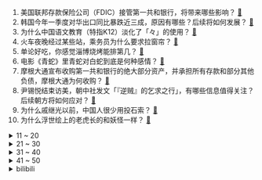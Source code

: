 1. 美国联邦存款保险公司（FDIC）接管第一共和银行，将带来哪些影响？ [:link:](https://www.zhihu.com/question/598616483)
2. 韩国今年一季度对华出口同比暴跌近三成，原因有哪些？后续将如何发展？ [:link:](https://www.zhihu.com/question/598612639)
3. 为什么中国语文教育（特指K12）淡化了「々」的使用？ [:link:](https://www.zhihu.com/question/589118221)
4. 火车夜晚经过某些站，乘务员为什么要求拉窗帘？ [:link:](https://www.zhihu.com/question/566158526)
5. 单论好吃，你感觉淄博烧烤能排第几？ [:link:](https://www.zhihu.com/question/598536889)
6. 电影《青蛇》里青蛇对白蛇到底是何种感情？ [:link:](https://www.zhihu.com/question/328511711)
7. 摩根大通宣布收购第一共和银行的绝大部分资产，并承担所有存款和部分其他负债，摩根大通为何收购？ [:link:](https://www.zhihu.com/question/598628869)
8. 尹锡悦结束访美，朝中社发文「『逆贼』的乞求之行」，有哪些信息值得关注？后续朝方将如何应对？ [:link:](https://www.zhihu.com/question/598613361)
9. 为什么戚继光以前，中国人很少用投石索？ [:link:](https://www.zhihu.com/question/35445673)
10. 为什么浮世绘上的老虎长的和妖怪一样？ [:link:](https://www.zhihu.com/question/597700590)
<details>
<summary>11 ~ 20</summary>

11. 华春莹发图对比中美苏丹撤侨，有哪些信息值得关注？美国为何不撤离本国平民？ [:link:](https://www.zhihu.com/question/598600227)
12. 中国象棋让对方双马不别腿，大概等于让了几个子？ [:link:](https://www.zhihu.com/question/598091846)
13. 如何评价《漫长的季节》第 12 集（大结局）？其中有哪些值得关注的剧情点？ [:link:](https://www.zhihu.com/question/597380202)
14. NBA 历史上首次同时出现「黑五六七八」，如何评价22-23 赛季的 NBA 季后赛？ [:link:](https://www.zhihu.com/question/598584344)
15. 《百万美元宝贝》中的麦琪为热爱的事情不顾一切，你认为这值得吗？ [:link:](https://www.zhihu.com/question/596479704)
16. 黄山景区回应大量游客厕所过夜「未超限接待，部分游客错过下山时间」，哪些信息值得关注？ [:link:](https://www.zhihu.com/question/598534067)
17. 巴菲特曾表示「赞同暂停 AI 研发」，未来 AI 在投资中能扮演何种角色？能否带来新的商业想象力？ [:link:](https://www.zhihu.com/question/596976665)
18. 史航回应性骚扰传闻，称「情绪我理解，但情况不属实」，如何看待这一回应？真实情况可能如何？ [:link:](https://www.zhihu.com/question/598637936)
19. 如果回到夏朝，我该带什么回来以证明夏朝存在？ [:link:](https://www.zhihu.com/question/309564513)
20. 假如你是一只熊猫， 你在外头有事，还挺急的，你要怎么逃离动物园呢？ [:link:](https://www.zhihu.com/question/593665938)
</details>
<details>
<summary>21 ~ 30</summary>

21. 游客进景区上厕所要买 55 元门票，官方回应称「景区闭门整改」，你认为游客的要求合理吗？ [:link:](https://www.zhihu.com/question/598509856)
22. 对于普通人来说，读书更重要还是能力更重要？ [:link:](https://www.zhihu.com/question/597136478)
23. 五一档电影《长空之王》票房最终会超过 10 亿吗? [:link:](https://www.zhihu.com/question/597458392)
24. 5 月 1 日凌晨，洪欣发文宣布离婚，称「我和张丹峰不再是夫妻关系」，如何看待两人离婚？ [:link:](https://www.zhihu.com/question/598589504)
25. 假如你的人生是一部电影，你希望哪部电影可以成为你的人生？ [:link:](https://www.zhihu.com/question/317209489)
26. 旅行中租车、打车都有哪些需要注意的陷阱？如何规避额外收费、绕路加价等风险？ [:link:](https://www.zhihu.com/question/597946359)
27. 五一去露营，有哪些舒适又有风格的穿搭？ [:link:](https://www.zhihu.com/question/597671979)
28. 你认为《长空之王》会是「国内最好的空军题材影片」吗？ [:link:](https://www.zhihu.com/question/598247874)
29. 22-23 赛季法甲巴黎圣日耳曼 1:3 洛里昂，姆巴佩破门，阿什拉夫染红，如何评价这场比赛？ [:link:](https://www.zhihu.com/question/598549014)
30. 如果我打 CS:GO 职业必定一换一，有人会要我吗？ [:link:](https://www.zhihu.com/question/597392074)
</details>
<details>
<summary>31 ~ 40</summary>

31. 物体吸收的光去哪了，发生了什么物理过程？ [:link:](https://www.zhihu.com/question/587980535)
32. 为什么「无后驱不豪华」，豪华车一定得要纵置后驱吗？ [:link:](https://www.zhihu.com/question/589423207)
33. 月子里的宝宝，抱着时睡得很好，但放到床上睡一会儿就醒了，该怎么办？ [:link:](https://www.zhihu.com/question/565266535)
34. 22-23 赛季 NBA 勇士国王 G7，库里 50 分创 G7 个人单场最高分，如何评价库里的表现？ [:link:](https://www.zhihu.com/question/598584470)
35. 多个 OPEC+ 国家开始减产石油，预计减产 116 万桶/天，将产生哪些影响？ [:link:](https://www.zhihu.com/question/598599560)
36. 2023 赛季 F1 阿塞拜疆大奖赛，佩雷兹夺冠，维斯塔潘第二，勒克莱尔第三，如何评价这场比赛？ [:link:](https://www.zhihu.com/question/598530572)
37. 旅途中遇到财物丢失、强买强卖、坐地起价、隐形消费等情况，是否该第一时间报警？除此以外还有哪些维权渠道？ [:link:](https://www.zhihu.com/question/597946880)
38. 看完《罗马假日》，你觉得让人遗憾的到底是无法相守还是从未遇见？ [:link:](https://www.zhihu.com/question/596586107)
39. 玩音游的人反应这么快的诀窍是什么？ [:link:](https://www.zhihu.com/question/589630373)
40. 上海实施多子女家庭住房公积金支持政策，家庭最高可贷 144 万元，如何看待这一政策？ [:link:](https://www.zhihu.com/question/598603267)
</details>
<details>
<summary>41 ~ 50</summary>

41. 这个五一假期你去哪玩了，留下了哪些「值得好好记下留念」的瞬间？ [:link:](https://www.zhihu.com/question/598584606)
42. 如何评价迪·斯蒂法诺的历史地位？ [:link:](https://www.zhihu.com/question/24409922)
43. 叙利亚总统称「支持以人民币结算国家间贸易」，透露了哪些信息？ [:link:](https://www.zhihu.com/question/598544872)
44. 22-23 赛季英超利物浦 4:3 热刺上演神剧情，三球领先被绝平后反绝杀，如何评价这场比赛？ [:link:](https://www.zhihu.com/question/598551149)
45. 你觉得情绪管理的终极境界是「情绪自由」吗？如何做到情绪自由？ [:link:](https://www.zhihu.com/question/596994827)
46. 想利用五一假期出门去运动，哪些运动能够帮助开拓社交圈？ [:link:](https://www.zhihu.com/question/597540156)
47. 以色列是否可以在非洲找块土地建国定居，避开四战之地的中东？ [:link:](https://www.zhihu.com/question/598104444)
48. 《灌篮高手》里，藤真健司凭什么能和牧绅一并称“神奈川双璧”？ [:link:](https://www.zhihu.com/question/450859140)
49. 如何评价第五届湖北省大学生程序设计竞赛（HBCPC 2023）？ [:link:](https://www.zhihu.com/question/598441188)
50. 为什么跑步比骑行心率高这么多？ [:link:](https://www.zhihu.com/question/597214302)
</details><details>
<summary>bilibili</summary>

1. 我当爸爸了！ [:link:](//www.bilibili.com/video/BV1qh4y1n7C3)
2. 当你总觉得自己很独特时 [:link:](//www.bilibili.com/video/BV1eh41177oB)
3. 咱就是说，这是纯友谊，还是真爱情？ [:link:](//www.bilibili.com/video/BV1Vk4y1n7X1)
4. 当你试图扼杀我的电竞精神时 你已经输了 [:link:](//www.bilibili.com/video/BV1VV4y1d7BK)
5. 躲狗狗 [:link:](//www.bilibili.com/video/BV1Xo4y147Qq)
6. 离大谱！为了实现他的梦想，我们提头来见(物理)！ [:link:](//www.bilibili.com/video/BV1Do4y147RL)
7. 看完4月新番，外星人连夜毁灭地球......【泛式】 [:link:](//www.bilibili.com/video/BV1gs4y1w7jK)
8. 一群up主在欢乐谷玩共享位置捉迷藏！效果爆炸！【最终集】 [:link:](//www.bilibili.com/video/BV1ph41177Mt)
9. 没开玩笑  淄博已经进化到5.0版本了... [:link:](//www.bilibili.com/video/BV1BX4y1m7jP)
10. 《 鸡 哥 天 下 第 一 》 [:link:](//www.bilibili.com/video/BV1am4y1175K)
<details>
<summary>11 ~ 20</summary>

11. 《 机 枪 模 拟 器 》 [:link:](//www.bilibili.com/video/BV1Jz4y1Y7tB)
12. 【Minecraft】我们烧了张rtx4090,只为这300秒极致画面 [:link:](//www.bilibili.com/video/BV1Vk4y1n74b)
13. 保  护  砂  隐  村 [:link:](//www.bilibili.com/video/BV11V4y1R7tD)
14. 《崩坏：星穹铁道》启程庆典 [:link:](//www.bilibili.com/video/BV1Cg4y1L7fC)
15. "挖错了坟，该拜哪尊神啊？！" [:link:](//www.bilibili.com/video/BV13c411n7r1)
16. 哈哈，甲方破防了 [:link:](//www.bilibili.com/video/BV1Dg4y1L7hd)
17. “所以生命啊，它璀璨如歌” [:link:](//www.bilibili.com/video/BV1mm4y1y7zt)
18. 二刷许昌&胖东来！你们将会被他们的真诚而感动！ [:link:](//www.bilibili.com/video/BV1wM4y1h7y3)
19. [Choreography Video] SEVENTEEN - Super [:link:](//www.bilibili.com/video/BV1ea4y1V7RG)
20. Emotional Damage破防哥Steven He来B站啦！ [:link:](//www.bilibili.com/video/BV1Wa4y1V7j2)
</details>
<details>
<summary>21 ~ 30</summary>

21. 联合国正式入驻B站！ [:link:](//www.bilibili.com/video/BV1Am4y1C78m)
22. 爆肝30天，手绘400张社会摇，泰裤辣！！ [:link:](//www.bilibili.com/video/BV1ps4y1w7wT)
23. 爷 青 回 ！丢人之旅！【森林之子#1】 [:link:](//www.bilibili.com/video/BV19M4y187ww)
24. 中年男性魅力比拼！ [:link:](//www.bilibili.com/video/BV1Tc411n7Qh)
25. 蛋 [:link:](//www.bilibili.com/video/BV1pa4y157G9)
26. 女版海贼王（分享一波奇奇怪怪的知识） [:link:](//www.bilibili.com/video/BV15o4y1t7hd)
27. 爆肝半年！蝙蝠侠排名第一的神作《黑暗骑士归来》 [:link:](//www.bilibili.com/video/BV1Az4y1Y7N9)
28. 芬兰内战中，红军为什么输给了白军？曼纳海姆(中)【历史调研室39】 [:link:](//www.bilibili.com/video/BV1Mm4y1C7Ge)
29. 没有退网，只是坐上了轮椅 [:link:](//www.bilibili.com/video/BV1bg4y1L7jY)
30. 一个视频看懂王莽的一生 [:link:](//www.bilibili.com/video/BV1Ao4y1t7CD)
</details>
<details>
<summary>31 ~ 40</summary>

31. 全网公开我的浏览记录！！ [:link:](//www.bilibili.com/video/BV1Ph411L7xU)
32. 感受到了培育蔬菜这件事的重要性 [:link:](//www.bilibili.com/video/BV1sX4y1m7Xn)
33. 实拍立体机动装置！以梦为翅膀，翱翔于天际！ [:link:](//www.bilibili.com/video/BV1DX4y1m7Uf)
34. 《关于男朋友休假顺便带走了我腿这件事》 [:link:](//www.bilibili.com/video/BV1CM411G7XW)
35. 【怒九】淦！你们的爱好…好帅啊！！ [:link:](//www.bilibili.com/video/BV1Qa4y1V7D6)
36. “有 种 你 试 试” [:link:](//www.bilibili.com/video/BV1Lk4y1n7dL)
37. 《原神》角色演示-「白术：治则求本」 [:link:](//www.bilibili.com/video/BV1WM411G7QZ)
38. 都什么年代，谁还用传统方式驱鬼？！！ [:link:](//www.bilibili.com/video/BV1Na4y15718)
39. 不愧是一群男的想出来的节目 [:link:](//www.bilibili.com/video/BV1ih4y1n7Hm)
40. 求助大家 怎样可以把脸上的洗掉？ [:link:](//www.bilibili.com/video/BV1QV4y1R7W1)
</details>
<details>
<summary>41 ~ 50</summary>

41. 你眼中的“老阿姨”曾经也迷倒了整个世界！ [:link:](//www.bilibili.com/video/BV1Yg4y1L7AP)
42. 你在做一种很新的电脑 [:link:](//www.bilibili.com/video/BV1eP411273p)
43. 刮彩票决定自己的一日三餐！结果翻车了？ [:link:](//www.bilibili.com/video/BV1tm4y117dj)
44. 只是一次推倒重来，只道寻常了吧！ [:link:](//www.bilibili.com/video/BV1Qh4y1n7R5)
45. 《明日方舟》EP -Morning Dew [:link:](//www.bilibili.com/video/BV14X4y1U7iR)
46. 有没有一瞬间信仰崩塌或者死心过？ [:link:](//www.bilibili.com/video/BV1kM4y187oL)
47. 感谢大妈给新崩的空气刘海 [:link:](//www.bilibili.com/video/BV1JM411G7mA)
48. 提前感受五一的恐惧｜人真的好多啊啊啊！！ [:link:](//www.bilibili.com/video/BV1Do4y147GW)
49. 【黑塔】⚡你能忍受转圈圈的洗脑么⚡◑ω◐️⚡ [:link:](//www.bilibili.com/video/BV1BL411Y7iV)
50. 年轻人的第一次，求职 [:link:](//www.bilibili.com/video/BV1qM4y187oV)
</details>
<details>
<summary>51 ~ 60</summary>

51. 真正的服装设计师看《明日方舟》服装的反应第三期！ [:link:](//www.bilibili.com/video/BV1uP411274Z)
52. ⚡我 爸 就 是 力 霸 天⚡ [:link:](//www.bilibili.com/video/BV1Ha4y1575S)
53. 五一期间可以白拿的6款皮肤：末日机甲和时之恋人可真香！ [:link:](//www.bilibili.com/video/BV1dM4y187gp)
54. 从上厕所的规则就知道挪威的男人地位如何了 [:link:](//www.bilibili.com/video/BV1bc411J7SR)
55. 追逐夏日的颜色 [:link:](//www.bilibili.com/video/BV1Xo4y147vx)
56. “所有人给我站一边，因为超人强我要发癫” [:link:](//www.bilibili.com/video/BV11g4y1L7uT)
57. 特殊感染者Boomer背景故事 [:link:](//www.bilibili.com/video/BV1gP41127ki)
58. 狂躁！自残！自杀！梵高疯狂的真相，背后是人最深的绝望！ [:link:](//www.bilibili.com/video/BV14z4y1Y7XT)
59. 【干货】如何像人类一样吃饭 [:link:](//www.bilibili.com/video/BV1pa4y157Bh)
60. 以前年轻人消费 VS 现在年轻人消费 [:link:](//www.bilibili.com/video/BV1F24y1F7Y5)
</details>
<details>
<summary>61 ~ 70</summary>

61. 【崩坏星穹铁道】谁才是平民最强光锥？全角色光锥排行榜！萌新必看的光锥搭配攻略！ [:link:](//www.bilibili.com/video/BV1wX4y1U76d)
62. 中国人缺的不是技术，而是缺乏持续而长期的投入，坐得住冷板凳和耐得住寂寞 [:link:](//www.bilibili.com/video/BV13m4y117ah)
63. 童年广告系列 [:link:](//www.bilibili.com/video/BV1vM4y187ha)
64. 从零到英雄需要多久？来自老外的纸条诅咒！ [:link:](//www.bilibili.com/video/BV1ss4y1w7E3)
65. 我花了5块钱制作出了价值上千的鱼子酱，你们信吗？ [:link:](//www.bilibili.com/video/BV1ik4y1773h)
66. 谁喜欢克拉拉(史瓦罗)我不说 [:link:](//www.bilibili.com/video/BV1Gh4y1H78v)
67. 【星穹铁道】《踏上旅途》太短不够听？让我来扩写！！ [:link:](//www.bilibili.com/video/BV1Yg4y1L7EE)
68. 天呐！结婚3周年，飞越9000公里的惊喜… [:link:](//www.bilibili.com/video/BV1f14y1o72H)
69. 团长 黑龙江悠悠球公开赛在线开团！全场高能！🪀 [:link:](//www.bilibili.com/video/BV1yo4y1L7h1)
70. 我，辛稼轩，大宋词龙，人间这一趟，万分遗憾 [:link:](//www.bilibili.com/video/BV1wL411e77T)
</details>
<details>
<summary>71 ~ 80</summary>

71. 我们做了个能对话的AI派蒙，免费给大家玩！ [:link:](//www.bilibili.com/video/BV1bm4y117ba)
72. 在20岁的青春里 要做80岁想起还会笑的事情 [:link:](//www.bilibili.com/video/BV1Js4y1R7wc)
73. 爆肝统计！海绵宝宝一共做了多少蟹黄堡？ [:link:](//www.bilibili.com/video/BV1Us4y1c7Ac)
74. 全网最详细！爆肝6个月，原剧+小说深度解析！让你一次看爽《权力的游戏》1-8季 [:link:](//www.bilibili.com/video/BV1HM411G7Fj)
75. 【星穹铁道】抽卡时列车脱轨实录 [:link:](//www.bilibili.com/video/BV1ss4y1R766)
76. 【原神】竟能如此相似 [:link:](//www.bilibili.com/video/BV1Sk4y177RH)
77. 模仿一下这20年间女主戏中的形象和人设变化！猜猜都是哪些剧里的桥段？最后一个应该有模仿到位吧哈哈哈 [:link:](//www.bilibili.com/video/BV1AV4y1d73z)
78. 【亮记生物鉴定】网络热传生物鉴定48 [:link:](//www.bilibili.com/video/BV1Xh411j7yC)
79. 想做说唱领袖 [:link:](//www.bilibili.com/video/BV1oo4y147et)
80. 永远不要低估河南碳水！馍馍装一切，谁吃谁迷糊 [:link:](//www.bilibili.com/video/BV1wo4y1t7Am)
</details>
<details>
<summary>81 ~ 90</summary>

81. 变身巫师！用我的咒语施展魔法！环球影城vlog [:link:](//www.bilibili.com/video/BV11L411h7k2)
82. 喊口号就能让战士往上冲?解密战时政治动员有多复杂【思维实验室】 [:link:](//www.bilibili.com/video/BV1Qk4y177wj)
83. 这个技能有点刑！慢放百倍，三分钟学会飞牌绝技！ [:link:](//www.bilibili.com/video/BV1ks4y1c7sV)
84. 朋友问我为什么对着恐怖游戏一直笑 [:link:](//www.bilibili.com/video/BV1Kc411n7D4)
85. 探秘美国最老的麦当劳！！70年前的麦门，吃些什么？ [:link:](//www.bilibili.com/video/BV13m4y117Pt)
86. 【时代少年团】《时代夏令营2》03： 决战深渊之底 [:link:](//www.bilibili.com/video/BV1vh41177Hz)
87. 泰裤辣！最全全球旅游防骗指南！你肯定不知道 [:link:](//www.bilibili.com/video/BV1Wg4y1L7HA)
88. 【散人】国产恐怖《阴阳锅2》 鸳鸯锅惊魂（完结共5P） [:link:](//www.bilibili.com/video/BV1wh411L7X6)
89. 惊呆了！当代年轻人都流行这些？！ [:link:](//www.bilibili.com/video/BV1fo4y1477n)
90. 魔都最贵商圈吃398一斤珍宝蟹，巨大蟹钳雪白蟹肉太过瘾！【凭啥这么贵ep60- 珍宝海鲜】 [:link:](//www.bilibili.com/video/BV1BM411G7hQ)
</details>
<details>
<summary>91 ~ 100</summary>

91. 【私藏馆】张学友《她来听我的演唱会》万人大合唱现场！单身看了会流泪 [:link:](//www.bilibili.com/video/BV16g4y1L7H2)
92. 004航母能用上激光近防炮吗？【鉴定网络热门军事44】 [:link:](//www.bilibili.com/video/BV1Ls4y1R7DL)
93. 穿越无人区去新疆，看美丽的水上雅丹，在戈壁无人火车站露营 [:link:](//www.bilibili.com/video/BV1oc411K73g)
94. 实测丨在6大平台搜同样的问题，百度居然被吊打？ [:link:](//www.bilibili.com/video/BV1Ws4y1R7p7)
95. 人类天敌是什么样？【司徒之脑洞】 [:link:](//www.bilibili.com/video/BV1fh41157ah)
96. 【奇葩作业】《请 以 问 号 为 主 题 作 诗》答： [:link:](//www.bilibili.com/video/BV1Ja4y157Ur)
97. 越放假越累？缓解大脑疲劳的10个方法，让你全天不困效率翻倍 [:link:](//www.bilibili.com/video/BV1E14y1Z75p)
98. 奇行种，也没有多奇怪嘛…… [:link:](//www.bilibili.com/video/BV1fh41157au)
99. 加拿大人家里水龙头是真的流牛奶啊，补钙管饱还省钱 [:link:](//www.bilibili.com/video/BV1La4y157ee)
100. 啊？9.0 [:link:](//www.bilibili.com/video/BV1Lg4y1L7Pv)
</details></details>